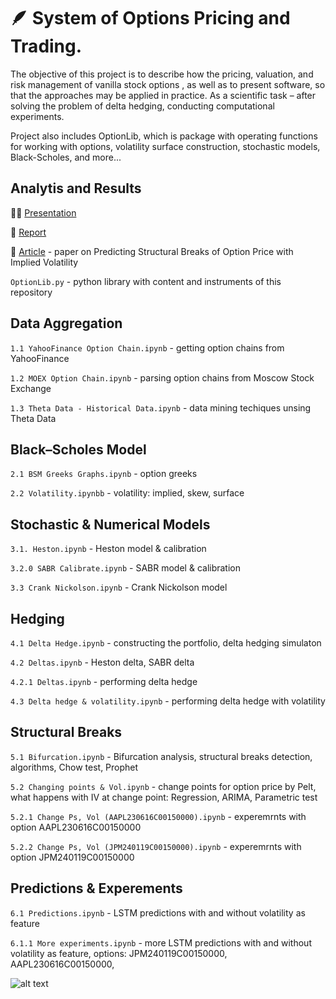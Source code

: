 # :feather: System of Options Pricing and Trading.

The objective of this project is to describe how the pricing, valuation, and risk management of vanilla stock options , as well as to present software, so that the approaches may be applied in practice. As a scientific task – after solving the problem of delta hedging, conducting computational experiments.

Project also includes OptionLib, which is package with operating functions for working with options, volatility surface construction, stochastic models, Black-Scholes, and more...

## Analytis and Results

👩‍🌾 [Presentation](https://github.com/ArtemIlinn/options/blob/main/Ilin%20Artem%20DSBA%20212%20Option%20pricing%20system%20presentation%202023pdf.pdf)

:fax: [Report](https://github.com/ArtemIlinn/options/blob/main/IlinArtemOptionPricingSystemReport%20_.pdf)

:scroll: [Article](https://github.com/ArtemIlinn/options/blob/main/Ilin%20Lukyanchenko%20article.pdf) - paper on Predicting Structural Breaks of Option Price with Implied Volatility

```OptionLib.py``` - python library with content and instruments of this repository

## Data Aggregation

```1.1 YahooFinance Option Chain.ipynb``` - getting option chains from YahooFinance

```1.2 MOEX Option Chain.ipynb``` - parsing option chains from Moscow Stock Exchange 

```1.3 Theta Data - Historical Data.ipynb``` - data mining techiques unsing Theta Data 

## Black–Scholes Model

```2.1 BSM Greeks Graphs.ipynb``` - option greeks

```2.2 Volatility.ipynbb``` - volatility: implied, skew, surface

## Stochastic & Numerical Models

```3.1. Heston.ipynb``` - Heston model & calibration

```3.2.0 SABR Calibrate.ipynb``` - SABR model & calibration

```3.3 Crank Nickolson.ipynb``` - Crank Nickolson model

## Hedging

```4.1 Delta Hedge.ipynb``` - constructing the portfolio, delta hedging simulaton

```4.2 Deltas.ipynb``` - Heston delta, SABR delta

```4.2.1 Deltas.ipynb``` - performing delta hedge

```4.3 Delta hedge & volatility.ipynb``` - performing delta hedge with volatility

## Structural Breaks

```5.1 Bifurcation.ipynb``` - Bifurcation analysis, structural breaks detection, algorithms, Chow test, Prophet

```5.2 Changing points & Vol.ipynb``` - change points for option price by Pelt, what happens with IV at change point: Regression, ARIMA, Parametric test

```5.2.1 Change Ps, Vol (AAPL230616C00150000).ipynb``` - experemrnts with option AAPL230616C00150000

```5.2.2 Change Ps, Vol (JPM240119C00150000).ipynb``` - experemrnts with option JPM240119C00150000

## Predictions & Experements

```6.1 Predictions.ipynb``` - LSTM predictions with and without volatility as feature

```6.1.1 More experiments.ipynb``` - more LSTM predictions with and without volatility as feature, options: JPM240119C00150000, AAPL230616C00150000, 

![alt text](https://cdn.phenompeople.com/CareerConnectResources/prod/IMC1GLOBAL/images/Untitleddesign57-1632396334098.png)



